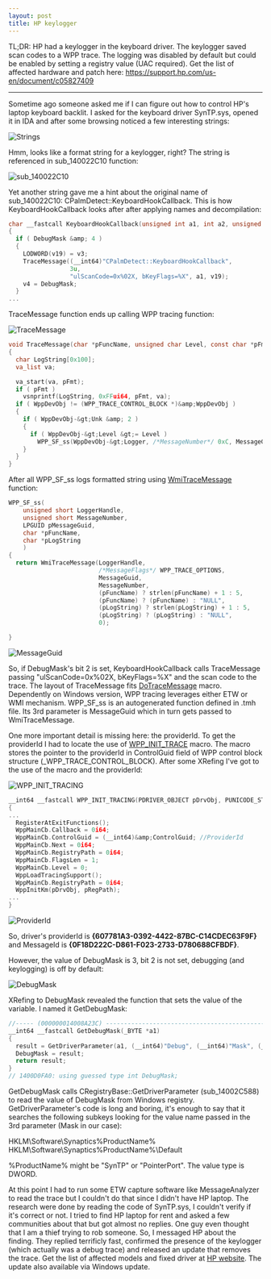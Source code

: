 ```yaml
---
layout: post
title: HP keylogger
---
```


TL;DR:
HP had a keylogger in the keyboard driver. The keylogger saved scan codes to a WPP trace. The logging was disabled by default but could be enabled by setting a registry value (UAC required).
Get the list of affected hardware and patch here: https://support.hp.com/us-en/document/c05827409

***
Sometime ago someone asked me if I can figure out how to control HP's laptop keyboard backlit. I asked for the keyboard driver SynTP.sys, opened it in IDA and after some browsing noticed a few interesting strings:

![Strings](/_posts/Strings.PNG)

Hmm, looks like a format string for a keylogger, right? The string is referenced in sub_140022C10 function:

![sub_140022C10](/_posts/sub_140022C10.PNG)

Yet another string gave me a hint about the original name of sub_140022C10: CPalmDetect::KeyboardHookCallback. This is how KeyboardHookCallback looks after after applying names and decompilation:

```C
char __fastcall KeyboardHookCallback(unsigned int a1, int a2, unsigned int a3)
{
  if ( DebugMask &amp; 4 )
  {
    LODWORD(v19) = v3;
    TraceMessage((__int64)"CPalmDetect::KeyboardHookCallback",
                 3u,
                 "ulScanCode=0x%02X, bKeyFlags=%X", a1, v19);
    v4 = DebugMask;
  }
...
```

TraceMessage function ends up calling WPP tracing function:

![TraceMessage](/_posts/TraceMessage.PNG)

```C
void TraceMessage(char *pFuncName, unsigned char Level, const char *pFmt, ...)
{
  char LogString[0x100];
  va_list va;

  va_start(va, pFmt);
  if ( pFmt )
    vsnprintf(LogString, 0xFFui64, pFmt, va);
  if ( WppDevObj != (WPP_TRACE_CONTROL_BLOCK *)&amp;WppDevObj )
  {
    if ( WppDevObj-&gt;Unk &amp; 2 )
    {
      if ( WppDevObj-&gt;Level &gt;= Level )
        WPP_SF_ss(WppDevObj-&gt;Logger, /*MessageNumber*/ 0xC, MessageGuid, pFuncName, LogString);
    }
  }
}
```

After all WPP_SF_ss logs formatted string using [WmiTraceMessage](https://msdn.microsoft.com/en-us/library/windows/hardware/ff565836(v=vs.85).aspx) function:

```C
WPP_SF_ss(
    unsigned short LoggerHandle,
    unsigned short MessageNumber,
    LPGUID pMessageGuid,
    char *pFuncName,
    char *pLogString
    )
{
  return WmiTraceMessage(LoggerHandle,
                         /*MessageFlags*/ WPP_TRACE_OPTIONS,
                         MessageGuid,
                         MessageNumber,
                         (pFuncName) ? strlen(pFuncName) + 1 : 5,
                         (pFuncName) ? (pFuncName) : "NULL",
                         (pLogString) ? strlen(pLogString) + 1 : 5,
                         (pLogString) ? (pLogString) : "NULL",
                         0);

}
```
![MessageGuid](/_posts/MessageGuid.PNG)

So, if DebugMask's bit 2 is set, KeyboardHookCallback calls TraceMessage passing "ulScanCode=0x%02X, bKeyFlags=%X" and the scan code to the trace. The layout of TraceMessage fits [DoTraceMessage](https://msdn.microsoft.com/en-us/library/windows/hardware/ff544918(v=vs.85).aspx) macro. Dependently on Windows version, WPP tracing leverages either ETW or WMI mechanism. WPP_SF_ss is an autogenerated function defined in .tmh file. Its 3rd parameter is MessageGuid which in turn gets passed to WmiTraceMessage.

One more important detail is missing here: the providerId. To get the providerId I had to locate the use of [WPP_INIT_TRACE](https://msdn.microsoft.com/en-us/library/windows/hardware/ff556193(v=vs.85).aspx) macro. The macro stores the pointer to the providerId in ControlGuid field of WPP control block structure (_WPP_TRACE_CONTROL_BLOCK). After some XRefing I've got to the use of the macro and the providerId:

![WPP_INIT_TRACING](/_posts/WPP_INIT_TRACING.PNG)
```C
__int64 __fastcall WPP_INIT_TRACING(PDRIVER_OBJECT pDrvObj, PUNICODE_STRING pRegPath)
{
...
  RegisterAtExitFunctions();
  WppMainCb.Callback = 0i64;
  WppMainCb.ControlGuid = (__int64)&amp;ControlGuid; //ProviderId
  WppMainCb.Next = 0i64;
  WppMainCb.RegistryPath = 0i64;
  WppMainCb.FlagsLen = 1;
  WppMainCb.Level = 0;
  WppLoadTracingSupport();
  WppMainCb.RegistryPath = 0i64;
  WppInitKm(pDrvObj, pRegPath);
...
}
```
![ProviderId](/_posts/ControlGuid.PNG)

So, driver's providerId is **{607781A3-0392-4422-87BC-C14CDEC63F9F}** and MessageId is **{0F18D222C-D861-F023-2733-D780688CFBDF}**.

However, the value of DebugMask is 3, bit 2 is not set, debugging (and keylogging) is off by default:

![DebugMask](/_posts/DebugMask.PNG)

XRefing to DebugMask revealed the function that sets the value of the variable. I named it GetDebugMask:
```C
//----- (000000014008A23C) ----------------------------------------------------
__int64 __fastcall GetDebugMask(_BYTE *a1)
{
  result = GetDriverParameter(a1, (__int64)"Debug", (__int64)"Mask", (__int64)&amp;v3);
  DebugMask = result;
  return result;
}
// 1400D0FA0: using guessed type int DebugMask;
```
GetDebugMask calls CRegistryBase::GetDriverParameter (sub_14002C588) to read the value of DebugMask from Windows registry. GetDriverParameter's code is long and boring, it's enough to say that it searches the following subkeys looking for the value name passed in the 3rd parameter (Mask in our case):

HKLM\Software\Synaptics\%ProductName%
HKLM\Software\Synaptics\%ProductName%\Default

%ProductName% might be "SynTP" or "PointerPort". The value type is DWORD.

At this point I had to run some ETW capture software like MessageAnalyzer to read the trace but I couldn't do that since I didn't have HP laptop. The research were done by reading the code of SynTP.sys, I couldn't verify if it's correct or not. I tried to find HP laptop for rent and asked a few communities about that but got almost no replies. One guy even thought that I am a thief trying to rob someone. So, I messaged HP about the finding. They replied terrificly fast, confirmed the presence of the keylogger (which actually was a debug trace) and released an update that removes the trace. Get the list of affected models and fixed driver at [HP website](https://support.hp.com/us-en/document/c05827409). The update also available via Windows update.
